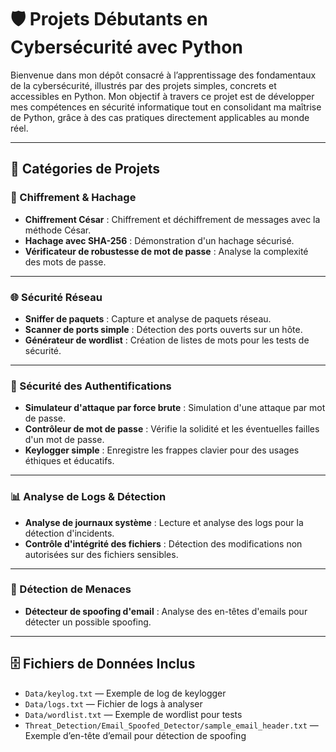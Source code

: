 # 🛡️ Projets Débutants en Cybersécurité avec Python
Bienvenue dans mon dépôt consacré à l’apprentissage des fondamentaux de la cybersécurité, illustrés par des projets simples, concrets et accessibles en Python.
Mon objectif à travers ce projet est de développer mes compétences en sécurité informatique tout en consolidant ma maîtrise de Python, grâce à des cas pratiques directement applicables au monde réel.

---

## 📂 Catégories de Projets

### 🔐 Chiffrement & Hachage
- **Chiffrement César** : Chiffrement et déchiffrement de messages avec la méthode César.
- **Hachage avec SHA-256** : Démonstration d'un hachage sécurisé.
- **Vérificateur de robustesse de mot de passe** : Analyse la complexité des mots de passe.

---

### 🌐 Sécurité Réseau
- **Sniffer de paquets** : Capture et analyse de paquets réseau.
- **Scanner de ports simple** : Détection des ports ouverts sur un hôte.
- **Générateur de wordlist** : Création de listes de mots pour les tests de sécurité.

---

### 🔑 Sécurité des Authentifications
- **Simulateur d'attaque par force brute** : Simulation d'une attaque par mot de passe.
- **Contrôleur de mot de passe** : Vérifie la solidité et les éventuelles failles d'un mot de passe.
- **Keylogger simple** : Enregistre les frappes clavier pour des usages éthiques et éducatifs.

---

### 📊 Analyse de Logs & Détection
- **Analyse de journaux système** : Lecture et analyse des logs pour la détection d'incidents.
- **Contrôle d'intégrité des fichiers** : Détection des modifications non autorisées sur des fichiers sensibles.

---

### 🚨 Détection de Menaces
- **Détecteur de spoofing d'email** : Analyse des en-têtes d'emails pour détecter un possible spoofing.

---

## 🗄️ Fichiers de Données Inclus

- `Data/keylog.txt` — Exemple de log de keylogger
- `Data/logs.txt` — Fichier de logs à analyser
- `Data/wordlist.txt` — Exemple de wordlist pour tests
- `Threat_Detection/Email_Spoofed_Detector/sample_email_header.txt` — Exemple d’en-tête d’email pour détection de spoofing

